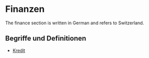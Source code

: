 # Finanzen

The finance section is written in German and refers to Switzerland.  

## Begriffe und Definitionen

- [Kredit](./definitions/Kredit.md)